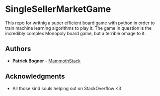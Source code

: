 # SingleSellerMarketGame
This repo for writnig a super efficient board game with python in order to
train machine learning algorithms to play it. The game in question is the
incredibly complex Monopoly board game, but a terrible omage to it.
## Authors
* **Patrick Bogner** - [MammothStack](https://github.com/MammothStack)

## Acknowledgments
* All those kind souls helping out on StackOverflow <3
